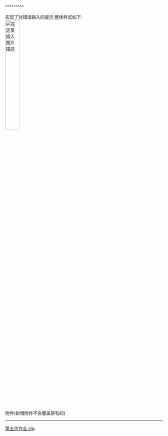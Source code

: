 
<BlogInfo title="使用js检测表单的输入是否正确" author="白日梦想猿" pv=0 read_times=0 pre_cost_time=7 category="Web开发编程" tag_list="['HTM', 'Lcss', 'JavaScript']" create_time="2021.10.11 18:14:37.752554" update_time="2021.10.11 18:14:37" />

^^^^^^^^^
<p data-we-empty-p="">实现了对错误输入的提示,整体样式如下:<br><img src="https://img-blog.csdnimg.cn/84d1b8cf7c7141ba802cb5cb1e84c5b6.png?x-oss-process=image/watermark,type_ZHJvaWRzYW5zZmFsbGJhY2s,shadow_50,text_Q1NETiBAbGl0dGxl5Lqu772e,size_16,color_FFFFFF,t_70,g_se,x_16" alt="在这里插入图片描述" width="30%"><br></p><br><br><br><p data-we-empty-p="">​附件​(新增附件不会覆盖原有的)<br></p><hr><p data-we-empty-p="" class="CFP"><a href="http://www.lll.plus/static/file/2021/10/11/第五次作业.zip" target="_blank">第五次作业.zip</a><br></p>
